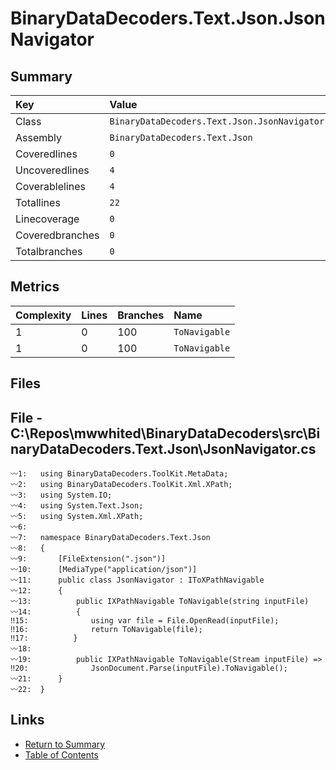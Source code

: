 ﻿# BinaryDataDecoders.Text.Json.JsonNavigator

## Summary

| Key             | Value                                        |
| :-------------- | :------------------------------------------- |
| Class           | `BinaryDataDecoders.Text.Json.JsonNavigator` |
| Assembly        | `BinaryDataDecoders.Text.Json`               |
| Coveredlines    | `0`                                          |
| Uncoveredlines  | `4`                                          |
| Coverablelines  | `4`                                          |
| Totallines      | `22`                                         |
| Linecoverage    | `0`                                          |
| Coveredbranches | `0`                                          |
| Totalbranches   | `0`                                          |

## Metrics

| Complexity | Lines | Branches | Name          |
| :--------- | :---- | :------- | :------------ |
| 1          | 0     | 100      | `ToNavigable` |
| 1          | 0     | 100      | `ToNavigable` |

## Files

## File - C:\Repos\mwwhited\BinaryDataDecoders\src\BinaryDataDecoders.Text.Json\JsonNavigator.cs

```CSharp
〰1:   using BinaryDataDecoders.ToolKit.MetaData;
〰2:   using BinaryDataDecoders.ToolKit.Xml.XPath;
〰3:   using System.IO;
〰4:   using System.Text.Json;
〰5:   using System.Xml.XPath;
〰6:   
〰7:   namespace BinaryDataDecoders.Text.Json
〰8:   {
〰9:       [FileExtension(".json")]
〰10:      [MediaType("application/json")]
〰11:      public class JsonNavigator : IToXPathNavigable
〰12:      {
〰13:          public IXPathNavigable ToNavigable(string inputFile)
〰14:          {
‼15:              using var file = File.OpenRead(inputFile);
‼16:              return ToNavigable(file);
‼17:          }
〰18:  
〰19:          public IXPathNavigable ToNavigable(Stream inputFile) =>
‼20:              JsonDocument.Parse(inputFile).ToNavigable();
〰21:      }
〰22:  }
```

## Links

* [Return to Summary](Summary.md)
* [Table of Contents](../TOC.md)

